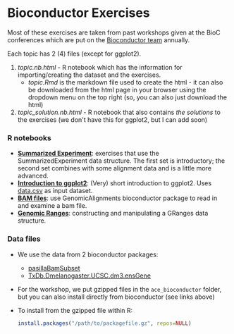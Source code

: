 # Bioconductor Exercises

Most of these exercises are taken from past workshops given at the BioC conferences which are put on the [Bioconductor team](http://bioconductor.org/) annually.

Each topic has 2 (4) files (except for ggplot2).

1. *topic.nb.html* - R notebook which has the information for importing/creating the dataset and the exercises.  
   - *topic.Rmd* is the markdown file used to create the html - it can also be downloaded from the html page in your browser using the dropdown menu on the top right (so, you can also just download the html)
2. *topic_solution.nb.html* - R notebook that also contains *the solutions* to the exercises (we don't have this for ggplot2, but I can add soon)

### R notebooks

- [**Summarized Experiment**](summarized_experiment.Rmd): exercises that use the SummarizedExperiment data structure.  The first set is introductory; the second set combines with some alignment data and is a little more advanced.
- [**Introduction to ggplot2**](ggplot2-introduction.Rmd): (Very) short introduction to ggplot2.  Uses [data.csv](data.csv) as input dataset.
- [**BAM files**](bamfiles.Rmd): use GenomicAlignments bioconductor package to read in and examine a bam file.
- [**Genomic Ranges**](genomiciranges.Rmd): constructing and manipulating a GRanges data structure.

### Data files

- We use the data from 2 bioconductor packages:

  - [pasillaBamSubset](http://bioconductor.org/packages/release/data/experiment/html/pasillaBamSubset.html)
  - [TxDb.Dmelanogaster.UCSC.dm3.ensGene](http://bioconductor.org/packages/release/data/annotation/html/TxDb.Dmelanogaster.UCSC.dm3.ensGene.html)

- For the workshop, we put gzipped files in the `ace_bioconductor` folder, but you can also install directly from bioconductor (see links above)

- To install from the gzipped file within R:

  ```R
  install.packages("/path/to/packagefile.gz", repos=NULL)
  ```

